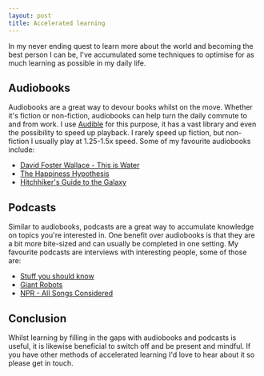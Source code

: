 ```yaml
---
layout: post
title: Accelerated learning
---
```


In my never ending quest to learn more about the world and becoming the best
person I can be, I've accumulated some techniques to optimise for as much
learning as possible in my daily life.

<!-- more -->

## Audiobooks

Audiobooks are a great way to devour books whilst on the move. Whether it's
fiction or non-fiction, audiobooks can help turn the daily commute to and from
work. I use [Audible](http://www.audible.co.uk) for this purpose, it has a vast
library and even the possibility to speed up playback. I rarely speed up
fiction, but non-fiction I usually play at 1.25-1.5x speed. Some of my favourite
audiobooks include:

* [David Foster Wallace - This is Water](http://www.audible.co.uk/pd/This-Is-Water-The-Original-David-Foster-Wallace-Recording-Audiobook/B004EW5H4Y)
* [The Happiness Hypothesis](http://www.audible.co.uk/pd/The-Happiness-Hypothesis-Unabridged-Part-1-Audiobook/B004FTOHYM)
* [Hitchhiker's Guide to the Galaxy ](http://www.audible.co.uk/pd/Hitchhikers-Guide-to-the-Galaxy-Unabridged-Audiobook/B0093Q1NFS)

## Podcasts

Similar to audiobooks, podcasts are a great way to accumulate knowledge on
topics you're interested in. One benefit over audiobooks is that they are a bit
more bite-sized and can usually be completed in one setting. My favourite
podcasts are interviews with interesting people, some of those are:

* [Stuff you should know](http://www.howstuffworks.com/podcasts/stuff-you-should-know)
* [Giant Robots](http://giantrobots.fm/)
* [NPR - All Songs Considered](http://www.npr.org/blogs/allsongs/163479981/our-show)

## Conclusion

Whilst learning by filling in the gaps with audiobooks and podcasts is useful,
it is likewise beneficial to switch off and be present and mindful. If you have
other methods of accelerated learning I'd love to hear about it so please get in touch.
